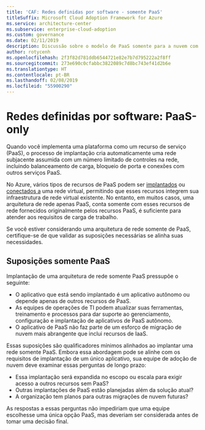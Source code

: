 ```yaml
---
title: 'CAF: Redes definidas por software - somente PaaS'
titleSuffix: Microsoft Cloud Adoption Framework for Azure
ms.service: architecture-center
ms.subservice: enterprise-cloud-adoption
ms.custom: governance
ms.date: 02/11/2019
description: Discussão sobre o modelo de PaaS somente para a nuvem com base em funcionalidade de rede
author: rotycenh
ms.openlocfilehash: 2f3f82d781ddb6544721e82e7b7d795222a2f8ff
ms.sourcegitcommit: 273e690c0cfabbc3822089c7d8bc743ef41d2b6e
ms.translationtype: HT
ms.contentlocale: pt-BR
ms.lasthandoff: 02/08/2019
ms.locfileid: "55900290"
---
```

# <a name="software-defined-networks-paas-only"></a>Redes definidas por software: PaaS-only

Quando você implementa uma plataforma como um recurso de serviço (PaaS), o processo de implantação cria automaticamente uma rede subjacente assumida com um número limitado de controles na rede, incluindo balanceamento de carga, bloqueio de porta e conexões com outros serviços PaaS.

No Azure, vários tipos de recursos de PaaS podem ser [implantados](/azure/virtual-network/virtual-network-for-azure-services) ou [conectados a](/azure/virtual-network/virtual-network-service-endpoints-overview) uma rede virtual, permitindo que esses recursos integrem sua infraestrutura de rede virtual existente. No entanto, em muitos casos, uma arquitetura de rede apenas PaaS, conta somente com esses recursos de rede fornecidos originalmente pelos recursos PaaS, é suficiente para atender aos requisitos de carga de trabalho.

Se você estiver considerando uma arquitetura de rede somente de PaaS, certifique-se de que validar as suposições necessárias se alinha suas necessidades.

## <a name="paas-only-assumptions"></a>Suposições somente PaaS

Implantação de uma arquitetura de rede somente PaaS pressupõe o seguinte:

- O aplicativo que está sendo implantado é um aplicativo autônomo ou depende apenas de outros recursos de PaaS.
- As equipes de operações de TI podem atualizar suas ferramentas, treinamento e processos para dar suporte ao gerenciamento, configuração e implantação de aplicativos de PaaS autônomo.
- O aplicativo de PaaS não faz parte de um esforço de migração de nuvem mais abrangente que inclui recursos de IaaS.

Essas suposições são qualificadores mínimos alinhados ao implantar uma rede somente PaaS. Embora essa abordagem pode se alinhe com os requisitos de implantação de um único aplicativo, sua equipe de adoção de nuvem deve examinar essas perguntas de longo prazo:

- Essa implantação será expandida no escopo ou escala para exigir acesso a outros recursos sem PaaS?
- Outras implantações de PaaS estão planejadas além da solução atual?
- A organização tem planos para outras migrações de nuvem futuras?

As respostas a essas perguntas não impediriam que uma equipe escolhesse uma única opção PaaS, mas deveriam ser considerada antes de tomar uma decisão final.
